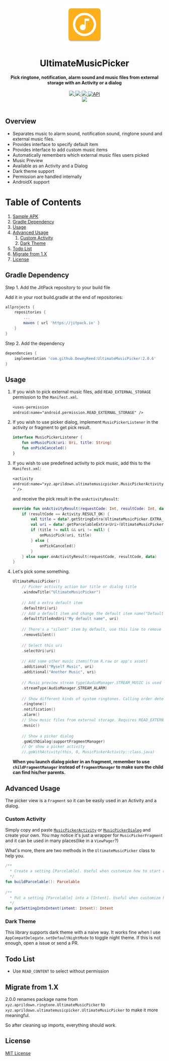 <div align="center">
  <img src="https://github.com/DeweyReed/UltimateMusicPicker/blob/master/art/ic_launcher-web.webp?raw=true" height="128" />
</div>

<h1 align="center">UltimateMusicPicker</h1>

<div align="center">
  <strong>Pick ringtone, notification, alarm sound and music files from external storage with an Activity or a dialog</strong>
</div>
</br>
<div align="center">
    <a href="https://android-arsenal.com/details/1/7141">
        <img src="https://img.shields.io/badge/Android%20Arsenal-UltimateMusicPicker-green.svg?style=flat"/>
    </a>
    <a href="https://travis-ci.org/DeweyReed/UltimateMusicPicker">
        <img src="https://travis-ci.org/DeweyReed/UltimateMusicPicker.svg?branch=master"/>
    </a>
    <a href="https://jitpack.io/#DeweyReed/UltimateMusicPicker">
        <img src="https://jitpack.io/v/DeweyReed/UltimateMusicPicker.svg"/>
    </a>
    <a href="https://android-arsenal.com/api?level=14">
        <img src="https://img.shields.io/badge/API-14%2B-brightgreen.svg?style=flat" border="0" alt="API">
    </a>
    </br>
    <a href="https://github.com/DeweyReed/UltimateMusicPicker/blob/master/README_ZH.md">
        <img src="https://img.shields.io/badge/Translation-%E4%B8%AD%E6%96%87-red.svg">
    </a>
</div>
</br>

## Overview

- Separates music to alarm sound, notification sound, ringtone sound and external music files.
- Provides interface to specify default item
- Provides interface to add custom music items
- Automatically remembers which external music files users picked
- Music Preview
- Available as an Activity and a Dialog
- Dark theme support
- Permission are handled internally
- AndroidX support

# Table of Contents

1. [Sample APK](https://github.com/DeweyReed/UltimateMusicPicker/releases)
1. [Gradle Dependency](#gradle-dependency)
1. [Usage](#usage)
1. [Advanced Usage](#advanced-usage)
    1. [Custom Activity](#custom-activity)
    1. [Dark Theme](#dark-theme)
1. [Todo List](#todo-list)
1. [Migrate from 1.X](#migrate-from-1x)
1. [License](#license)

## Gradle Dependency

Step 1. Add the JitPack repository to your build file

Add it in your root build.gradle at the end of repositories:

```Groovy
allprojects {
    repositories {
        ...
        maven { url 'https://jitpack.io' }
    }
}
```

Step 2. Add the dependency

```Groovy
dependencies {
    implementation 'com.github.DeweyReed:UltimateMusicPicker:2.0.6'
}
```

## Usage

1. If you wish to pick external music files, add `READ_EXTERNAL_STORAGE` permission to the `Manifest.xml`.

    `<uses-permission android:name="android.permission.READ_EXTERNAL_STORAGE" />`

1. If you wish to use picker dialog, implement `MusicPickerListener` in the activity or fragment to get pick result.

    ```Kotlin
    interface MusicPickerListener {
        fun onMusicPick(uri: Uri, title: String)
        fun onPickCanceled()
    }
    ```

1. If you wish to use predefined activity to pick music, add this to the `Manifest.xml`:

    `<activity android:name="xyz.aprildown.ultimatemusicpicker.MusicPickerActivity" />`

    and receive the pick result in the `onActivityResult`:

    ```Kotlin
    override fun onActivityResult(requestCode: Int, resultCode: Int, data: Intent?) {
        if (resultCode == Activity.RESULT_OK) {
            val title = data?.getStringExtra(UltimateMusicPicker.EXTRA_SELECTED_TITLE)
            val uri = data?.getParcelableExtra<Uri>(UltimateMusicPicker.EXTRA_SELECTED_URI)
            if (title != null && uri != null) {
                onMusicPick(uri, title)
            } else {
                onPickCanceled()
            }
        } else super.onActivityResult(requestCode, resultCode, data)
    }
    ```

1. Let's pick some something.

    ```Kotlin
    UltimateMusicPicker()
        // Picker activity action bar title or dialog title
        .windowTitle("UltimateMusicPicker")

        // Add a extra default item
        .defaultUri(uri)
        // Add a default item and change the default item name("Default" is used otherwise)
        .defaultTitleAndUri("My default name", uri)

        // There's a "silent" item by default, use this line to remove it.
        .removeSilent()

        // Select this uri
        .selectUri(uri)

        // Add some other music items(from R.raw or app's asset)
        .additional("Myself Music", uri)
        .additional("Another Music", uri)

        // Music preview stream type(AudioManager.STREAM_MUSIC is used by default)
        .streamType(AudioManager.STREAM_ALARM)

        // Show different kinds of system ringtones. Calling order determines their display order.
        .ringtone()
        .notification()
        .alarm()
        // Show music files from external storage. Requires READ_EXTERNAL_STORAGE permission.
        .music()

        // Show a picker dialog
        .goWithDialog(supportFragmentManager)
        // Or show a picker activity
        //.goWithActivity(this, 0, MusicPickerActivity::class.java)
    ```

    **When you launch dialog picker in an fragment, remember to use `childFragmentManager` instead of `fragmentManager` to make sure the child can find his/her parents.**

## Advanced Usage

The picker view is a `Fragment` so it can be easily used in an Activity and a dialog.

### Custom Activity

Simply copy and paste [`MusicPickerActivity`](https://github.com/DeweyReed/UltimateMusicPicker/blob/master/library/src/main/java/xyz/aprildown/ringtone/MusicPickerActivity.kt) or [`MusicPickerDialog`](https://github.com/DeweyReed/UltimateMusicPicker/blob/master/library/src/main/java/xyz/aprildown/ringtone/MusicPickerDialog.kt) and create your own. You may notice it's just a wrapper for `MusicPickerFragment` and it can be used in many places(like in a `ViewPager`?)

What's more, there are two methods in the `UltimateMusicPicker` class to help you.

```Kotlin
/**
  * Create a setting [Parcelable]. Useful when customize how to start activity
  */
fun buildParcelable(): Parcelable

/**
  * Put a setting [Parcelable] into a [Intent]. Useful when customize how to start activity
  */
fun putSettingIntoIntent(intent: Intent): Intent
```

### Dark Theme

This library supports dark theme with a naive way. It works fine when I use `AppCompatDelegate.setDefaultNightMode` to toggle night theme. If this is not enough, open a issue or send a PR.

## Todo List

- Use `READ_CONTENT` to select without permission

## Migrate from 1.X

2.0.0 renames package name from `xyz.aprildown.ringtone.UltimateMusicPicker` to `xyz.aprildown.ultimatemusicpicker.UltimateMusicPicker` to make it more meaningful.

So after cleaning up imports, everything should work.

## License

[MIT License](https://github.com/DeweyReed/UltimateMusicPicker/blob/master/LICENSE)